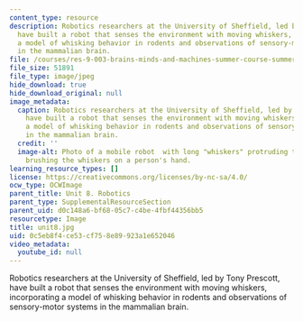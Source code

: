 ```yaml
---
content_type: resource
description: Robotics researchers at the University of Sheffield, led by Tony Prescott,
  have built a robot that senses the environment with moving whiskers, incorporating
  a model of whisking behavior in rodents and observations of sensory-motor systems
  in the mammalian brain.
file: /courses/res-9-003-brains-minds-and-machines-summer-course-summer-2015/0c5eb8f4ce53cf758e89923a1e652046_unit8.jpg
file_size: 51891
file_type: image/jpeg
hide_download: true
hide_download_original: null
image_metadata:
  caption: Robotics researchers at the University of Sheffield, led by Tony Prescott,
    have built a robot that senses the environment with moving whiskers, incorporating
    a model of whisking behavior in rodents and observations of sensory-motor systems
    in the mammalian brain.
  credit: ''
  image-alt: Photo of a mobile robot  with long "whiskers" protruding to the sides,
    brushing the whiskers on a person's hand.
learning_resource_types: []
license: https://creativecommons.org/licenses/by-nc-sa/4.0/
ocw_type: OCWImage
parent_title: Unit 8. Robotics
parent_type: SupplementalResourceSection
parent_uid: d0c148a6-bf68-05c7-c4be-4fbf44356bb5
resourcetype: Image
title: unit8.jpg
uid: 0c5eb8f4-ce53-cf75-8e89-923a1e652046
video_metadata:
  youtube_id: null
---
```

Robotics researchers at the University of Sheffield, led by Tony Prescott, have built a robot that senses the environment with moving whiskers, incorporating a model of whisking behavior in rodents and observations of sensory-motor systems in the mammalian brain.